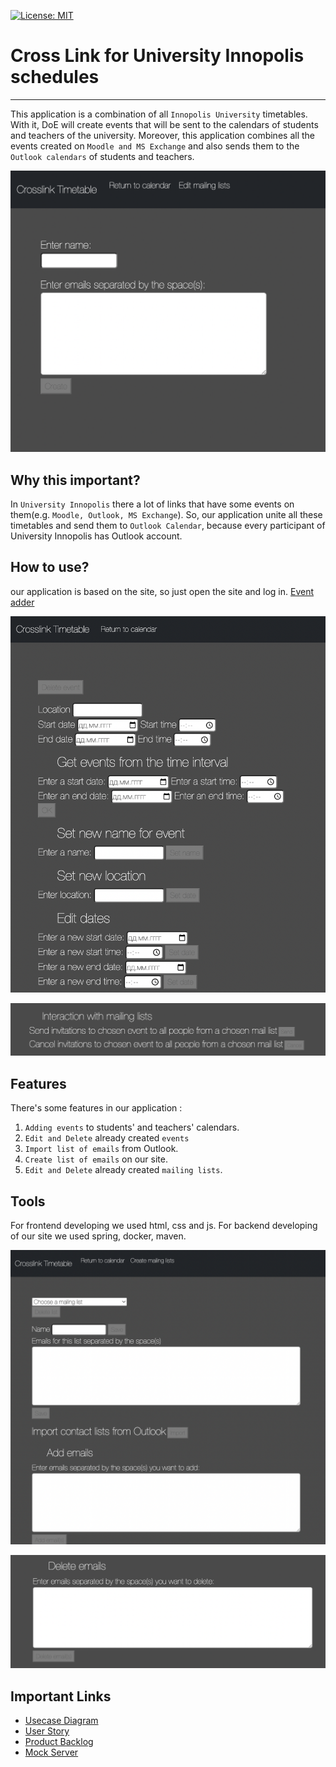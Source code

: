 [![License: MIT](https://img.shields.io/badge/License-MIT-brightgreen.svg)](https://opensource.org/licenses/MIT)

# Cross Link for University Innopolis schedules

---

This application is a combination of all `Innopolis University` timetables. With it, DoE will create events that will be sent to the calendars of students and teachers of the university. Moreover, this application combines all the events created on `Moodle and MS Exchange` and also sends them to the `Outlook calendars` of students and teachers.

![Create Mailing list](images/CreateList.png)

## Why this important?

In `University Innopolis` there a lot of links that have some events on them(e.g. `Moodle, Outlook, MS Exchange`). So, our application unite all these timetables and send them to `Outlook Calendar`, because every participant of University Innopolis has Outlook account.

## How to use?

our application is based on the site, so just open the site and log in. 
[Event adder](https://degrassi-minister-88544.herokuapp.com/index.html)

![Edit events](images/EditEvent.png)

![Edit events Outlook](images/EditEvent2.png)

## Features

There's some features in our application : 
1. `Adding events` to students' and teachers' calendars.
2. `Edit and Delete` already created `events`
3. `Import list of emails` from Outlook.
4. `Create list of emails` on our site.
5. `Edit and Delete` already created `mailing lists`.

## Tools

For frontend developing we used html, css and js. For backend developing of our site we used spring, docker, maven.

![Edit mailing list](images/EditList.png)

![Edit mailing list](images/EditList2.png)

## Important Links

- [Usecase Diagram](https://drive.google.com/file/d/1nr23I5055SIXLq0PMvGGDPZAzz01xiW4/view?usp=sharing)
- [User Story](https://docs.google.com/spreadsheets/d/12BQN_QRp9IU6oKfjrk3xJsV7YisZib4y3s285RwqUo4/edit?usp=sharing)
- [Product Backlog](https://docs.google.com/document/d/1eF4ok6R33ai33qpmHXXPxxG4ZWCH8k8phtmZDnNVtxg/edit?usp=sharing)
- [Mock Server](https://www.postman.com/orange-astronaut-888988/workspace/timetable-api/collection/21222264-0d7b6da3-1e13-4bd9-af09-11720e694a00?ctx=documentation)
